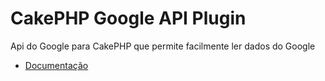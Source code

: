# CakePHP Google API Plugin
Api do Google para CakePHP que permite facilmente ler dados do Google
* [Documentação](https://github.com/cakephp/cakephp)
